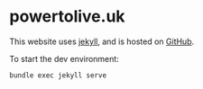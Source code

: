 # powertolive.uk

This website uses [jekyll](https://jekyllrb.com/), and is hosted on [GitHub](https://github.com/powertolive/powertolive.uk).

To start the dev environment:

```
bundle exec jekyll serve
```
